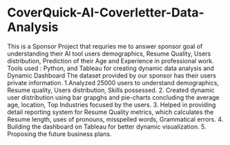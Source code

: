 # CoverQuick-AI-Coverletter-Data-Analysis
This is a Sponsor Project that requries me to answer sponsor goal of understanding their AI tool users demographics, Resume Quality, Users distribution, Prediction of their Age and Experience in professional work.
Tools used : Python, and Tableau for creating dynamic data analysis and Dynamic Dashboard
The dataset provided by our sponsor has their users private information.
1.Analyzed 25000 users to understand demographics, Resume quality, Users distribution, Skills possessed.
2. Created dynamic user distribution using bar grapghs and pie-charts concluding the average age, location, Top Industries focused by the users.
3. Helped in providing detail reporting system for Resume Quality metrics, which calculates the Resume length, uses of pronouns, misspelled words, Grammatical errors.
4. Building the dashboard on Tableau for better dynamic visualization.
5. Proposing the future business plans.

